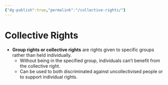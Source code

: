 ```yaml
---
{"dg-publish":true,"permalink":"/collective-rights/"}
---
```


# Collective Rights

- **Group rights or collective rights** are rights given to specific groups rather than held individually.
    - Without being in the specified group, individuals can’t benefit from the collective right.
    - Can be used to both discriminated against uncollectivised people or to support individual rights.